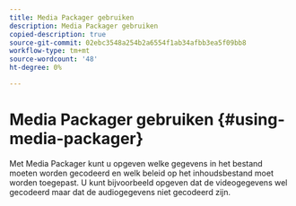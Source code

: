 ```yaml
---
title: Media Packager gebruiken
description: Media Packager gebruiken
copied-description: true
source-git-commit: 02ebc3548a254b2a6554f1ab34afbb3ea5f09bb8
workflow-type: tm+mt
source-wordcount: '48'
ht-degree: 0%

---
```


# Media Packager gebruiken {#using-media-packager}

Met Media Packager kunt u opgeven welke gegevens in het bestand moeten worden gecodeerd en welk beleid op het inhoudsbestand moet worden toegepast. U kunt bijvoorbeeld opgeven dat de videogegevens wel gecodeerd maar dat de audiogegevens niet gecodeerd zijn.
